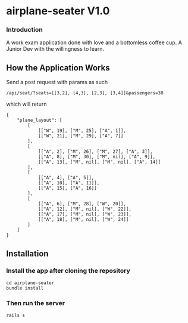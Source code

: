 # airplane-seater V1.0
### Introduction
A work exam application done with love and a bottomless coffee cup. A Junior Dev with the willingness to learn.


## How the Application Works
Send a post request with params as such
```
/api/seat/?seats=[[3,2], [4,3], [2,3], [3,4]]&passengers=30
```
which will return
```
{
    "plane_layout": [
        [
            [["W", 19], ["M", 25], ["A", 1]], 
            [["W", 21], ["M", 29], ["A", 7]]
        ],
        [
            [["A", 2], ["M", 26], ["M", 27], ["A", 3]], 
            [["A", 8], ["M", 30], ["M", nil], ["A", 9]], 
            [["A", 13], ["M", nil], ["M", nil], ["A", 14]]
        ],
        [
            [["A", 4], ["A", 5]],
            [["A", 10], ["A", 11]],
            [["A", 15], ["A", 16]]
        ],
        [
            [["A", 6], ["M", 28], ["W", 20]], 
            [["A", 12], ["M", nil], ["W", 22]], 
            [["A", 17], ["M", nil], ["W", 23]], 
            [["A", 18], ["M", nil], ["W", 24]]
        ]
    ]
}
```


## Installation

### Install the app after cloning the repository
```
cd airplane-seater
bundle install
```
### Then run the server
```
rails s
```
